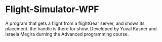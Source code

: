 # Flight-Simulator-WPF
A program that gets a flight from a flightGear server, and shows its placement.
the handle is there for show.
Developed by Yuval Kasner and Israela Megira durning the Advanced programming course.
